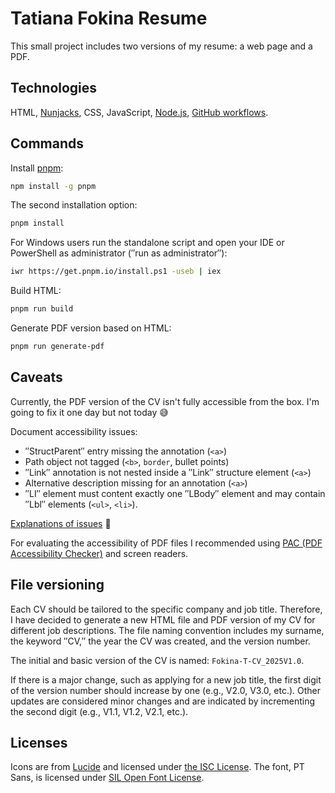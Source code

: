 # Tatiana Fokina Resume

This small project includes two versions of my resume: a web page and a PDF.

## Technologies

HTML, [Nunjacks](https://mozilla.github.io/nunjucks/), CSS, JavaScript, [Node.js](https://nodejs.org/en/), [GitHub workflows](https://docs.github.com/en/actions/writing-workflows/).

## Commands

Install [pnpm](https://pnpm.io/):

```bash
npm install -g pnpm
```

The second installation option:

```bash
pnpm install
```

For Windows users run the standalone script and open your IDE or PowerShell as administrator (″run as administrator″):

```bash
iwr https://get.pnpm.io/install.ps1 -useb | iex
```

Build HTML:

```bash
pnpm run build
```

Generate PDF version based on HTML:

```bash
pnpm run generate-pdf
```

## Caveats

Currently, the PDF version of the CV isn't fully accessible from the box. I'm going to fix it one day but not today 😅

Document accessibility issues:

- ″StructParent″ entry missing the annotation (`<a>`)
- Path object not tagged (`<b>`, `border`, bullet points)
- ″Link″ annotation is not nested inside a ″Link″ structure element (`<a>`)
- Alternative description missing for an annotation (`<a>`)
- ″LI″ element must content exactly one ″LBody″ element and may contain ″Lbl″ elements (`<ul>`, `<li>`).

[Explanations of issues](https://pac.pdf-accessibility.org/en/resources/pac-2024-quality-checks/) 🤔

For evaluating the accessibility of PDF files I recommended using [PAC (PDF Accessibility Checker)](https://pac.pdf-accessibility.org/en/) and screen readers.

## File versioning

Each CV should be tailored to the specific company and job title. Therefore, I have decided to generate a new HTML file and PDF version of my CV for different job descriptions. The file naming convention includes my surname, the keyword ″CV,″ the year the CV was created, and the version number.

The initial and basic version of the CV is named: `Fokina-T-CV_2025V1.0`.

If there is a major change, such as applying for a new job title, the first digit of the version number should increase by one (e.g., V2.0, V3.0, etc.). Other updates are considered minor changes and are indicated by incrementing the second digit (e.g., V1.1, V1.2, V2.1, etc.).

## Licenses

Icons are from [Lucide](https://lucide.dev) and licensed under [the ISC License](https://lucide.dev/license). The font, PT Sans, is licensed under [SIL Open Font License](https://openfontlicense.org/ofl-faq/).
